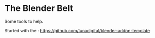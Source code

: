 # The Blender Belt

Some tools to help.

Started with the :
https://github.com/lunadigital/blender-addon-template
